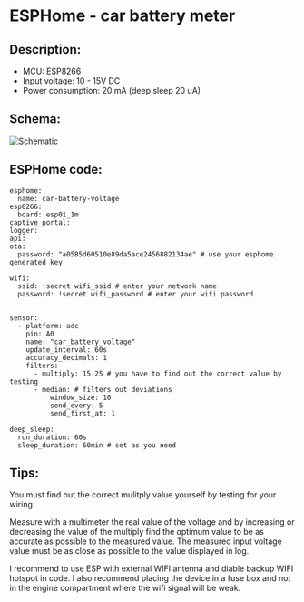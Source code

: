 # ESPHome - car battery meter


## Description:

- MCU: ESP8266
- Input voltage: 10 - 15V DC
- Power consumption: 20 mA (deep sleep 20 uA)


## Schema:

![Schematic](https://github.com/peca2345/ESPHome-car-battery-voltage-meter/raw/main/schema.png)

## ESPHome code:

    esphome:
      name: car-battery-voltage
    esp8266:
      board: esp01_1m
    captive_portal:
    logger:
    api:
    ota:
      password: "a0585d60510e89da5ace2456882134ae" # use your esphome generated key 
    
    wifi:
      ssid: !secret wifi_ssid # enter your network name 
      password: !secret wifi_password # enter your wifi password
    
    
    sensor:
      - platform: adc
        pin: A0
        name: "car_battery_voltage"
        update_interval: 60s
        accuracy_decimals: 1
        filters:
          - multiply: 15.25 # you have to find out the correct value by testing
          - median: # filters out deviations 
              window_size: 10
              send_every: 5
              send_first_at: 1
         
    deep_sleep:
      run_duration: 60s 
      sleep_duration: 60min # set as you need 

## Tips:

You must find out the correct mulitply value yourself by testing for your wiring.

Measure with a multimeter the real value of the voltage and by increasing or decreasing the value of the multiply find the optimum value to be as accurate as possible to the measured value. The measured input voltage value must be as close as possible to the value displayed in log.

I recommend to use ESP with external WIFI antenna and diable backup WIFI hotspot in code.
I also recommend placing the device in a fuse box and not in the engine compartment where the wifi signal will be weak.
